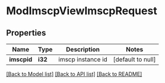 # ModImscpViewImscpRequest

## Properties

Name | Type | Description | Notes
------------ | ------------- | ------------- | -------------
**imscpid** | **i32** | imscp instance id | [default to null]

[[Back to Model list]](../README.md#documentation-for-models) [[Back to API list]](../README.md#documentation-for-api-endpoints) [[Back to README]](../README.md)


